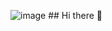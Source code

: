 ![image](https://github.com/user-attachments/assets/61083d5e-6991-47a3-b1a8-27ead5c23504) ## Hi there 👋
                  

<!--
**DDRM22/DDRM22** is a ✨ _special_ ✨ repository because its `README.md` (this file) appears on your GitHub profile.

Here are some ideas to get you started:

- 🔭 I’m currently working on ...
- 🌱 I’m currently learning ...
- 👯 I’m looking to collaborate on ...
- 🤔 I’m looking for help with ...
- 💬 Ask me about ...
- 📫 How to reach me: ...
- 😄 Pronouns: ...
- ⚡ Fun fact: ...
-->

